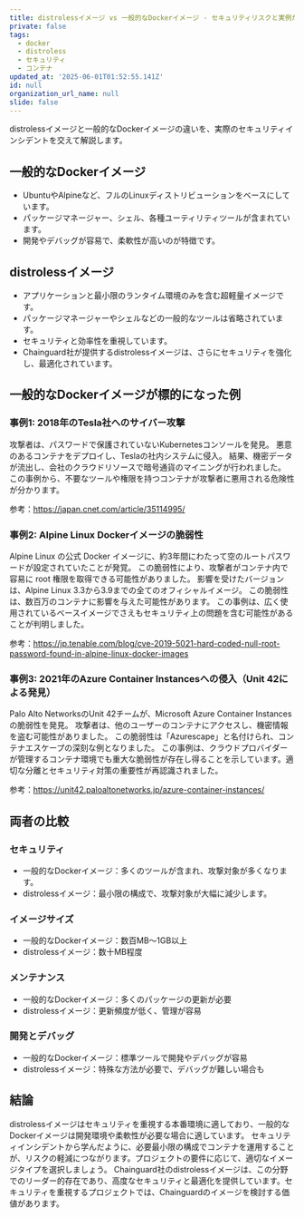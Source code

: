 ```yaml
---
title: distrolessイメージ vs 一般的なDockerイメージ - セキュリティリスクと実例から学ぶ
private: false
tags:
  - docker
  - distroless
  - セキュリティ
  - コンテナ
updated_at: '2025-06-01T01:52:55.141Z'
id: null
organization_url_name: null
slide: false
---
```


distrolessイメージと一般的なDockerイメージの違いを、実際のセキュリティインシデントを交えて解説します。

## 一般的なDockerイメージ

- UbuntuやAlpineなど、フルのLinuxディストリビューションをベースにしています。
- パッケージマネージャー、シェル、各種ユーティリティツールが含まれています。
- 開発やデバッグが容易で、柔軟性が高いのが特徴です。

## distrolessイメージ

- アプリケーションと最小限のランタイム環境のみを含む超軽量イメージです。
- パッケージマネージャーやシェルなどの一般的なツールは省略されています。
- セキュリティと効率性を重視しています。
- Chainguard社が提供するdistrolessイメージは、さらにセキュリティを強化し、最適化されています。

## 一般的なDockerイメージが標的になった例

### 事例1: 2018年のTesla社へのサイバー攻撃

攻撃者は、パスワードで保護されていないKubernetesコンソールを発見。
悪意のあるコンテナをデプロイし、Teslaの社内システムに侵入。
結果、機密データが流出し、会社のクラウドリソースで暗号通貨のマイニングが行われました。
この事例から、不要なツールや権限を持つコンテナが攻撃者に悪用される危険性が分かります。

参考：https://japan.cnet.com/article/35114995/

### 事例2: Alpine Linux Dockerイメージの脆弱性

Alpine Linux の公式 Docker イメージに、約3年間にわたって空のルートパスワードが設定されていたことが発覚。
この脆弱性により、攻撃者がコンテナ内で容易に root 権限を取得できる可能性がありました。
影響を受けたバージョンは、Alpine Linux 3.3から3.9までの全てのオフィシャルイメージ。
この脆弱性は、数百万のコンテナに影響を与えた可能性があります。
この事例は、広く使用されているベースイメージでさえもセキュリティ上の問題を含む可能性があることが判明しました。

参考：https://jp.tenable.com/blog/cve-2019-5021-hard-coded-null-root-password-found-in-alpine-linux-docker-images

### 事例3: 2021年のAzure Container Instancesへの侵入（Unit 42による発見）

Palo Alto NetworksのUnit 42チームが、Microsoft Azure Container Instancesの脆弱性を発見。
攻撃者は、他のユーザーのコンテナにアクセスし、機密情報を盗む可能性がありました。
この脆弱性は「Azurescape」と名付けられ、コンテナエスケープの深刻な例となりました。
この事例は、クラウドプロバイダーが管理するコンテナ環境でも重大な脆弱性が存在し得ることを示しています。適切な分離とセキュリティ対策の重要性が再認識されました。

参考：https://unit42.paloaltonetworks.jp/azure-container-instances/

## 両者の比較

### セキュリティ

- 一般的なDockerイメージ：多くのツールが含まれ、攻撃対象が多くなります。
- distrolessイメージ：最小限の構成で、攻撃対象が大幅に減少します。

### イメージサイズ

- 一般的なDockerイメージ：数百MB〜1GB以上
- distrolessイメージ：数十MB程度

### メンテナンス

- 一般的なDockerイメージ：多くのパッケージの更新が必要
- distrolessイメージ：更新頻度が低く、管理が容易

### 開発とデバッグ

- 一般的なDockerイメージ：標準ツールで開発やデバッグが容易
- distrolessイメージ：特殊な方法が必要で、デバッグが難しい場合も

## 結論

distrolessイメージはセキュリティを重視する本番環境に適しており、一般的なDockerイメージは開発環境や柔軟性が必要な場合に適しています。
セキュリティインシデントから学んだように、必要最小限の構成でコンテナを運用することが、リスクの軽減につながります。プロジェクトの要件に応じて、適切なイメージタイプを選択しましょう。
Chainguard社のdistrolessイメージは、この分野でのリーダー的存在であり、高度なセキュリティと最適化を提供しています。セキュリティを重視するプロジェクトでは、Chainguardのイメージを検討する価値があります。